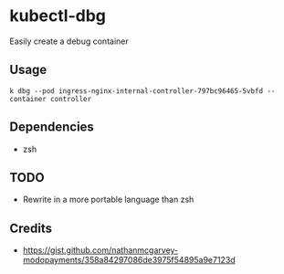 # kubectl-dbg

Easily create a debug container

## Usage

```
k dbg --pod ingress-nginx-internal-controller-797bc96465-5vbfd --container controller
```

## Dependencies

* zsh

## TODO

* Rewrite in a more portable language than zsh

## Credits

* https://gist.github.com/nathanmcgarvey-modopayments/358a84297086de3975f54895a9e7123d
